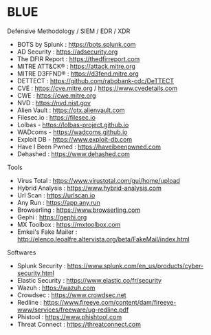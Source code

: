 # BLUE
Defensive Methodology / SIEM / EDR / XDR

 - BOTS by Splunk : https://bots.splunk.com
 - AD Security : https://adsecurity.org
 - The DFIR Report : https://thedfirreport.com
 - MITRE ATT&CK® : https://attack.mitre.org
 - MITRE D3FFND® : https://d3fend.mitre.org
 - DETTECT : https://github.com/rabobank-cdc/DeTTECT
 - CVE : https://cve.mitre.org / https://www.cvedetails.com
 - CWE : https://cwe.mitre.org
 - NVD : https://nvd.nist.gov
 - Alien Vault : https://otx.alienvault.com
 - Filesec.io : https://filesec.io
 - Lolbas - https://lolbas-project.github.io
 - WADcoms - https://wadcoms.github.io
 - Exploit DB - https://www.exploit-db.com
 - Have I Been Pwned : https://haveibeenpwned.com
 - Dehashed : https://www.dehashed.com
 
Tools
 - Virus Total : https://www.virustotal.com/gui/home/upload
 - Hybrid Analysis : https://www.hybrid-analysis.com
 - Url Scan : https://urlscan.io
 - Any Run : https://app.any.run
 - Browserling : https://www.browserling.com
 - Gephi : https://gephi.org
 - MX Toolbox : https://mxtoolbox.com
 - Emkei's Fake Mailer : http://elenco.leoalfre.altervista.org/beta/FakeMail/index.html

Softwares
 - Splunk Security : https://www.splunk.com/en_us/products/cyber-security.html
 - Elastic Security : https://www.elastic.co/fr/security
 - Wazuh : https://wazuh.com
 - Crowdsec : https://www.crowdsec.net
 - Redline : https://www.fireeye.com/content/dam/fireeye-www/services/freeware/ug-redline.pdf
 - Phistool : https://www.phishtool.com
 - Threat Connect : https://threatconnect.com
